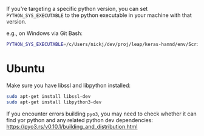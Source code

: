 

If you're targeting a specific python version, you can set `PYTHON_SYS_EXECUTABLE` to the python executable in your machine with that version. 

e.g., on Windows via Git Bash:
```sh
PYTHON_SYS_EXECUTABLE=/c/Users/nickj/dev/proj/leap/keras-hannd/env/Scripts/python cargo build --release
```

# Ubuntu

Make sure you have libssl and libpython installed:
```sh
sudo apt-get install libssl-dev
sudo apt-get install libpython3-dev
```

If you encounter errors building `pyo3`, you may need to check whether it can find yor python and any related python dev dependencies: https://pyo3.rs/v0.10.1/building_and_distribution.html
